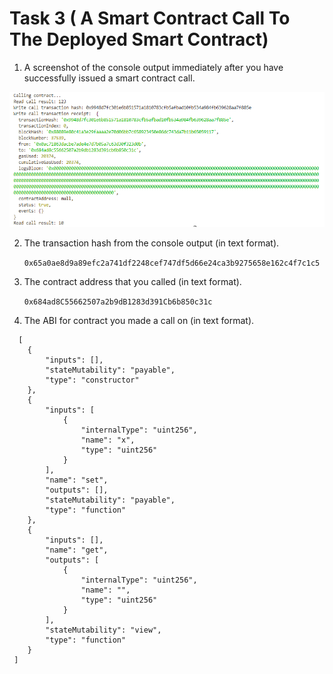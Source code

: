 # Task 3 ( A Smart Contract Call To The Deployed Smart Contract)

1. A screenshot of the console output immediately after you have successfully issued a smart contract call.

![alt text](call.png)

2. The transaction hash from the console output (in text format).

   `0x65a0ae8d9a89efc2a741df2248cef747df5d66e24ca3b9275658e162c4f7c1c5`

3. The contract address that you called (in text format).

   `0x684ad8C55662507a2b9dB1283d391Cb6b850c31c`

4. The ABI for contract you made a call on (in text format).

```
  [
    {
        "inputs": [],
        "stateMutability": "payable",
        "type": "constructor"
    },
    {
        "inputs": [
            {
                "internalType": "uint256",
                "name": "x",
                "type": "uint256"
            }
        ],
        "name": "set",
        "outputs": [],
        "stateMutability": "payable",
        "type": "function"
    },
    {
        "inputs": [],
        "name": "get",
        "outputs": [
            {
                "internalType": "uint256",
                "name": "",
                "type": "uint256"
            }
        ],
        "stateMutability": "view",
        "type": "function"
    }
 ]
```
